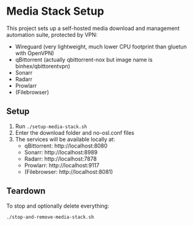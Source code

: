 # Media Stack Setup

This project sets up a self-hosted media download and management automation suite, protected by VPN:

- Wireguard (very lightweight, much lower CPU footprint than gluetun with OpenVPN)
- qBittorrent (actually qbittorrent-nox but image name is binhex/qbittorentvpn)
- Sonarr
- Radarr
- Prowlarr
- (Filebrowser)

## Setup

1. Run `./setup-media-stack.sh`
2. Enter the download folder and no-osl.conf files
3. The services will be available locally at:
   - qBittorrent: http://localhost:8080
   - Sonarr: http://localhost:8989
   - Radarr: http://localhost:7878
   - Prowlarr: http://localhost:9117
   - (Filebrowser: http://localhost:8081)

## Teardown

To stop and optionally delete everything:

```bash
./stop-and-remove-media-stack.sh
```
